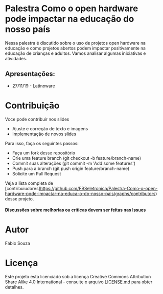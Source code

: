 # Palestra Como o open hardware pode impactar na educação do nosso país


Nessa palestra é discutido sobre o uso de projetos open hardware na educação e como projetos abertos podem impactar positivamente na educação de crianças e adultos. Vamos analisar algumas iniciativas e atividades.


## Apresentações:

- 27/11/19 - Latinoware


# Contribuição

Voce pode contribuir nos slides

- Ajuste e correção de texto e imagens
- Implementação de novos slides

Para isso, faça os seguintes passos:

- Faça um fork desse repositório 
- Crie uma feature branch (git checkout -b feature/branch-name)
- Commit suas alterações (git commit -m 'Add some features')
- Push para a branch (git push origin feature/branch-name)
- Solicite um Pull Request


Veja a lista completa de [contribuiudores]https://github.com/FBSeletronica/Palestra-Como-o-open-hardware-pode-impactar-na-educa-o-do-nosso-pais/graphs/contributors) desse projeto.


#### Discussões sobre melhorias ou criticas devem ser feitas nas [Issues](https://github.com/FBSeletronica/Palestra-Como-o-open-hardware-pode-impactar-na-educa-o-do-nosso-pais/issues)


# Autor

Fábio Souza


# Licença

Este projeto está licenciado sob a licença Creative Commons Attribution Share Alike 4.0 International - consulte o arquivo [LICENSE.md](https://github.com/FBSeletronica/Palestra-Como-o-open-hardware-pode-impactar-na-educa-o-do-nosso-pais/blob/master/License) para obter detalhes.


